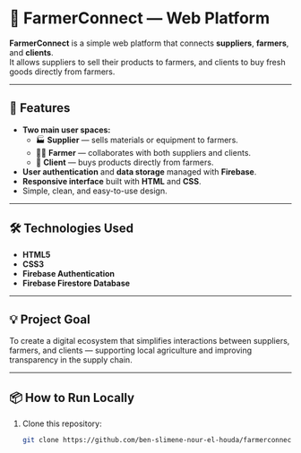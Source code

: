 # 🌾 FarmerConnect — Web Platform

**FarmerConnect** is a simple web platform that connects **suppliers**, **farmers**, and **clients**.  
It allows suppliers to sell their products to farmers, and clients to buy fresh goods directly from farmers.

---

## 🚀 Features

- **Two main user spaces:**
  - 🏭 **Supplier** — sells materials or equipment to farmers.  
  - 🧑‍🌾 **Farmer** — collaborates with both suppliers and clients.  
  - 🛒 **Client** — buys products directly from farmers.
- **User authentication** and **data storage** managed with **Firebase**.
- **Responsive interface** built with **HTML** and **CSS**.
- Simple, clean, and easy-to-use design.

---

## 🛠️ Technologies Used

- **HTML5**  
- **CSS3**  
- **Firebase Authentication**  
- **Firebase Firestore Database**

---

## 💡 Project Goal

To create a digital ecosystem that simplifies interactions between suppliers, farmers, and clients — supporting local agriculture and improving transparency in the supply chain.

---

## 📦 How to Run Locally

1. Clone this repository:
   ```bash
   git clone https://github.com/ben-slimene-nour-el-houda/farmerconnect.git
